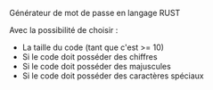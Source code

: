 Générateur de mot de passe en langage RUST

Avec la possibilité de choisir :
  - La taille du code (tant que c'est >= 10)
  - Si le code doit posséder des chiffres
  - Si le code doit posséder des majuscules
  - Si le code doit posséder des caractères spéciaux
